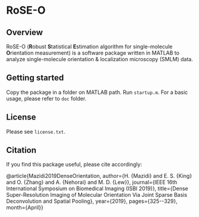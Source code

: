 # RoSE-O

## Overview
RoSE-O (**R**obust **S**tatistical **E**stimation algorithm for single-molecule **O**rientation measurement) is a software package written in MATLAB to analyze single-molecule orientation & localization microscopy (SMLM) data. 

## Getting started
Copy the package in a folder on MATLAB path. Run `startup.m`. For a basic usage, please refer to `doc` folder.


## License
Please see  `license.txt`.

## Citation
If you find this package useful, please cite accordingly:

@article{Mazidi2019DenseOrientation, 
author={H. {Mazidi} and E. S. {King} and O. {Zhang} and A. {Nehorai} and M. D. {Lew}}, 
journal={IEEE 16th International Symposium on Biomedical Imaging (ISBI 2019)}, 
title={Dense Super-Resolution Imaging of Molecular Orientation Via Joint Sparse Basis Deconvolution and Spatial Pooling}, 
year={2019}, 
pages={325--329}, 
month={April}}

